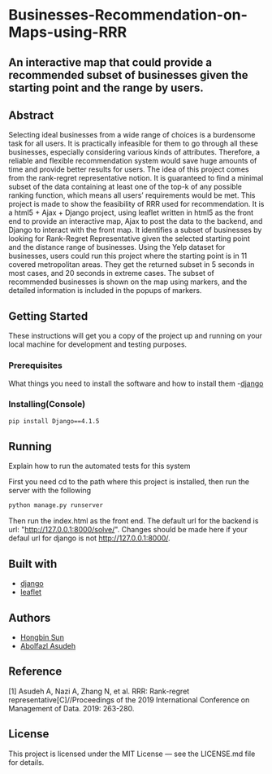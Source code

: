 # Businesses-Recommendation-on-Maps-using-RRR

## An interactive map that could provide a recommended subset of businesses given the starting point and the range by users.

## Abstract
Selecting ideal businesses from a wide range of choices is a burdensome task for all users. It is practically infeasible for them to go through all these businesses, 
especially considering various kinds of attributes. Therefore, a reliable and flexible recommendation system would save huge amounts of time and provide better 
results for users. The idea of this project comes from the rank-regret representative notion. It is guaranteed to find a minimal subset of the data containing at least one of the top-k of any possible ranking function, which means all users’ requirements would be met. This project is made to show the feasibility of RRR used for 
recommendation. It is a html5 + Ajax + Django project, using leaflet written in html5 as the front end to provide an interactive map, Ajax to post the data to the 
backend, and Django to interact with the front map. It identifies a subset of businesses by looking for Rank-Regret Representative given the selected starting 
point and the distance range of businesses. Using the Yelp dataset for businesses, users could run this project where the starting point is in 11 covered metropolitan
areas. They get the returned subset in 5 seconds in most cases, and 20 seconds in extreme cases. The subset of recommended businesses is shown on the map using 
markers, and the detailed information is included in the popups of markers. 

## Getting Started
These instructions will get you a copy of the project up and running on your local machine for development and testing purposes.

### Prerequisites
What things you need to install the software and how to install them
-[django](https://www.djangoproject.com/download/)

### Installing(Console)
```sh
pip install Django==4.1.5
```

## Running
Explain how to run the automated tests for this system

First you need cd to the path where this project is installed, then run the server with the following
```sh
python manage.py runserver
```

Then run the index.html as the front end.
The default url for the backend is url: "http://127.0.0.1:8000/solve/". Changes should be made here if your defaul url for django is not http://127.0.0.1:8000/.

## Built with

- [django](https://www.djangoproject.com/download/)
- [leaflet](https://leafletjs.com/download.html)

## Authors

- [Hongbin Sun](https://github.com/Holyhbsun)
- [Abolfazl Asudeh](https://github.com/asudeh)

## Reference
[1] Asudeh A, Nazi A, Zhang N, et al. RRR: Rank-regret representative[C]//Proceedings of the 2019 International Conference on Management of Data. 2019: 263-280.

## License
This project is licensed under the MIT License — see the LICENSE.md file for details.

